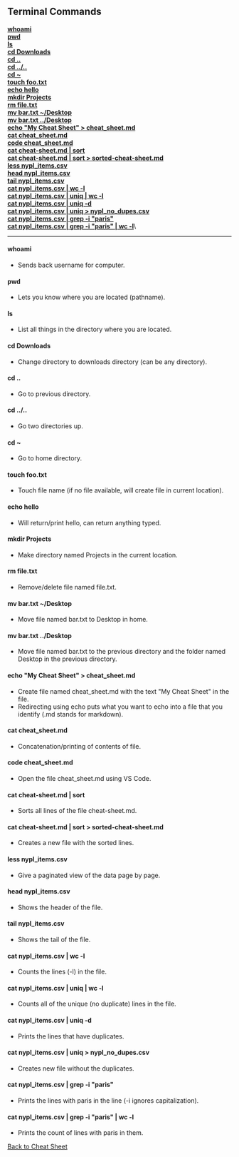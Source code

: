 ## Terminal Commands

**[whoami](#whoami)**\
**[pwd](#pwd)**\
**[ls](#ls)**\
**[cd Downloads](#cd-downloads)**\
**[cd ..](#cd-)**\
**[cd ../..](#cd--1)**\
**[cd ~](#cd--2)**\
**[touch foo.txt](#touch-footxt)**\
**[echo hello](#echo-hello)**\
**[mkdir Projects](#mkdir-projects)**\
**[rm file.txt](#rm-filetxt)**\
**[mv bar.txt ~/Desktop](#mv-bartxt-desktop)**\
**[mv bar.txt ../Desktop](#mv-bartxt-desktop-1)**\
**[echo "My Cheat Sheet" > cheat_sheet.md](#echo-my-cheat-sheet--cheat_sheetmd)**\
**[cat cheat_sheet.md](#cat-cheat_sheetmd)**\
**[code cheat_sheet.md](#code-cheat_sheetmd)**\
**[cat cheat-sheet.md | sort](#cat-cheat-sheetmd--sort)**\
**[cat cheat-sheet.md | sort > sorted-cheat-sheet.md](#cat-cheat-sheetmd--sort--sorted-cheat-sheetmd)**\
**[less nypl_items.csv](#less-nypl_itemscsv)**\
**[head nypl_items.csv](#head-nypl_itemscsv)**\
**[tail nypl_items.csv](#tail-nypl_itemscsv)**\
**[cat nypl_items.csv | wc -l](#cat-nypl_itemscsv--wc--l)**\
**[cat nypl_items.csv | uniq | wc -l](#cat-nypl_itemscsv--uniq--wc--l)**\
**[cat nypl_items.csv | uniq -d](#cat-nypl_itemscsv--uniq--d)**\
**[cat nypl_items.csv | uniq > nypl_no_dupes.csv](#cat-nypl_itemscsv--uniq--nypl_no_dupescsv)**\
**[cat nypl_items.csv | grep -i "paris"](#cat-nypl_itemscsv--grep--i-paris)**\
**[cat nypl_items.csv | grep -i "paris" | wc -l](#cat-nypl_itemscsv--grep--i-paris--wc--l)**\
***

#### **whoami**
- Sends back username for computer.

#### **pwd**
- Lets you know where you are located (pathname).

#### **ls**
- List all things in the directory where you are located.

#### **cd Downloads**
- Change directory to downloads directory (can be any directory).

#### **cd ..**
- Go to previous directory.

#### **cd ../..**
- Go two directories up.

#### **cd ~**
- Go to home directory.

#### **touch foo.txt**
- Touch file name (if no file available, will create file in current location).

#### **echo hello**
- Will return/print hello, can return anything typed.

#### **mkdir Projects**
- Make directory named Projects in the current location.

#### **rm file.txt**
- Remove/delete file named file.txt.

#### **mv bar.txt ~/Desktop**
- Move file named bar.txt to Desktop in home.

#### **mv bar.txt ../Desktop**
- Move file named bar.txt to the previous directory and the folder named Desktop in the previous directory.

#### **echo "My Cheat Sheet" > cheat_sheet.md**
- Create file named cheat_sheet.md with the text "My Cheat Sheet" in the file.
- Redirecting using echo puts what you want to echo into a file that you identify (.md stands for markdown).

#### **cat cheat_sheet.md**
- Concatenation/printing of contents of file.

#### **code cheat_sheet.md**
- Open the file cheat_sheet.md using VS Code.

#### **cat cheat-sheet.md | sort**
- Sorts all lines of the file cheat-sheet.md.

#### **cat cheat-sheet.md | sort > sorted-cheat-sheet.md**
- Creates a new file with the sorted lines.

#### **less nypl_items.csv**
- Give a paginated view of the data page by page.

#### **head nypl_items.csv**
- Shows the header of the file.

#### **tail nypl_items.csv**
- Shows the tail of the file.

#### **cat nypl_items.csv | wc -l**
- Counts the lines (-l) in the file.

#### **cat nypl_items.csv | uniq | wc -l**
- Counts all of the unique (no duplicate) lines in the file.

#### **cat nypl_items.csv | uniq -d**
- Prints the lines that have duplicates.

#### **cat nypl_items.csv | uniq > nypl_no_dupes.csv**
- Creates new file without the duplicates.

#### **cat nypl_items.csv | grep -i "paris"**
- Prints the lines with paris in the line (-i ignores capitalization).

#### **cat nypl_items.csv | grep -i "paris" | wc -l**
- Prints the count of lines with paris in them.

[Back to Cheat Sheet](cheat_sheet.md)